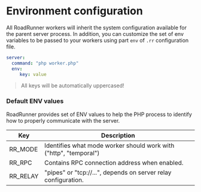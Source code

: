 # Environment configuration
All RoadRunner workers will inherit the system configuration available for the parent server process. In addition, you can 
customize the set of env variables to be passed to your workers using part `env` of `.rr` configuration file.

```yaml
server:
  command: "php worker.php"
  env:
     key: value
```

> All keys will be automatically uppercased!

### Default ENV values
RoadRunner provides set of ENV values to help the PHP process to identify how to properly communicate with the server.

Key      | Description
---      | ---
RR_MODE  | Identifies what mode worker should work with ("http", "temporal")
RR_RPC   | Contains RPC connection address when enabled.
RR_RELAY | "pipes" or "tcp://...", depends on server relay configuration.
